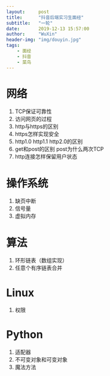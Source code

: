 ```yaml
---
layout:     post
title:      "抖音后端实习生面经"
subtitle:   "一轮"
date:       2019-12-13 15:57:00
author:     "WuXin"
header-img: "img/douyin.jpg"
tags:
    - 面经
    - 抖音
    - 菜鸟
---
```

# 网络
1. TCP保证可靠性
2. 访问网页的过程
3. http与https的区别
4. https怎样实现安全
5. http1.0 http1.1 http2.0的区别
6. get和post的区别 post为什么两次TCP
7. http连接怎样保留用户状态

# 操作系统
1. 缺页中断
2. 信号量
3. 虚拟内存

# 算法
1. 环形链表（数组实现）
2. 任意个有序链表合并

# Linux
1. 权限

# Python
1. 适配器
2. 不可变对象和可变对象
3. 魔法方法
